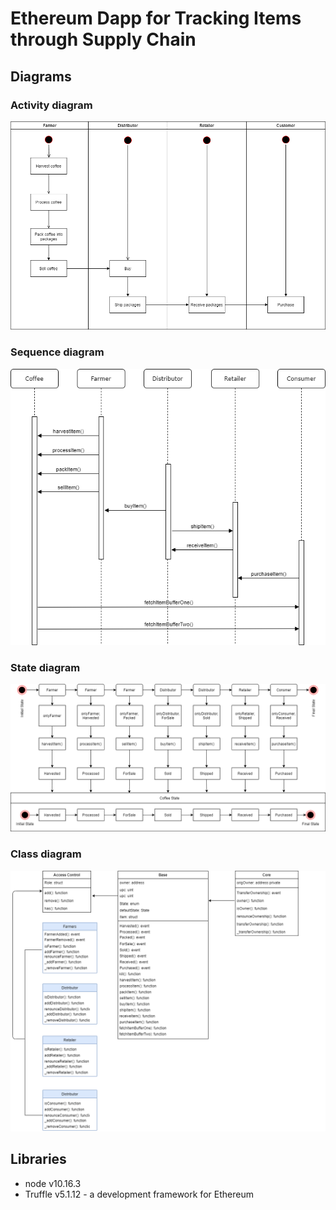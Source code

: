 # Ethereum Dapp for Tracking Items through Supply Chain

## Diagrams
### Activity diagram
![activity diagram](diagrams/ActivityDiagram.png)
### Sequence diagram
![sequence diagram](diagrams/SequenceDiagram.png)
### State diagram
![state diagram](diagrams/StateDiagram.png)
### Class diagram
![class diagram](diagrams/ClassDiagram.png)

## Libraries
* node v10.16.3
* Truffle v5.1.12 - a development framework for Ethereum